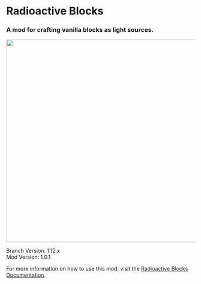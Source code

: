 # Radioactive Blocks
### A mod for crafting vanilla blocks as light sources.
<img src="https://radioactiveblocks-mc-mod-example-images.s3-us-west-2.amazonaws.com/radioactiveblockintheworld.jpg" width="540" height="auto">

Branch Version: 1.12.x<br>
Mod Version: 1.0.1

For more information on how to use this mod, visit the [Radioactive Blocks Documentation](https://thesarlaacsweep.github.io/radioactiveblocks/).